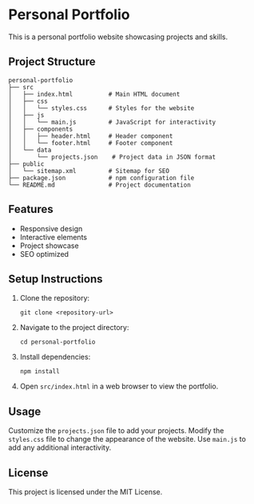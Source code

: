 # Personal Portfolio

This is a personal portfolio website showcasing projects and skills.

## Project Structure

```
personal-portfolio
├── src
│   ├── index.html          # Main HTML document
│   ├── css
│   │   └── styles.css      # Styles for the website
│   ├── js
│   │   └── main.js         # JavaScript for interactivity
│   ├── components
│   │   ├── header.html     # Header component
│   │   └── footer.html     # Footer component
│   └── data
│       └── projects.json    # Project data in JSON format
├── public
│   └── sitemap.xml         # Sitemap for SEO
├── package.json            # npm configuration file
└── README.md               # Project documentation
```

## Features

- Responsive design
- Interactive elements
- Project showcase
- SEO optimized

## Setup Instructions

1. Clone the repository:
   ```
   git clone <repository-url>
   ```
2. Navigate to the project directory:
   ```
   cd personal-portfolio
   ```
3. Install dependencies:
   ```
   npm install
   ```
4. Open `src/index.html` in a web browser to view the portfolio.

## Usage

Customize the `projects.json` file to add your projects. Modify the `styles.css` file to change the appearance of the website. Use `main.js` to add any additional interactivity. 

## License

This project is licensed under the MIT License.